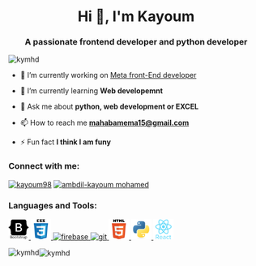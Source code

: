 <h1 align="center">Hi 👋, I'm Kayoum</h1>
<h3 align="center">A passionate frontend developer and python developer</h3>

<p align="left"> <img src="https://komarev.com/ghpvc/?username=kymhd&label=Profile%20views&color=0e75b6&style=flat" alt="kymhd" /> </p>

- 🔭 I’m currently working on [Meta front-End developer](https://github.com/Kymhd/Meta_Front-End_Developer_Certificat_Professionnel.git)

- 🌱 I’m currently learning **Web developemnt**

- 💬 Ask me about **python, web development or EXCEL**

- 📫 How to reach me **mahabamema15@gmail.com**

- ⚡ Fun fact **I think I am funy**

<h3 align="left">Connect with me:</h3>
<p align="left">
<a href="https://twitter.com/kayoum98" target="blank"><img align="center" src="https://raw.githubusercontent.com/rahuldkjain/github-profile-readme-generator/master/src/images/icons/Social/twitter.svg" alt="kayoum98" height="30" width="40" /></a>
<a href="https://linkedin.com/in/ambdil-kayoum mohamed" target="blank"><img align="center" src="https://raw.githubusercontent.com/rahuldkjain/github-profile-readme-generator/master/src/images/icons/Social/linked-in-alt.svg" alt="ambdil-kayoum mohamed" height="30" width="40" /></a>
</p>

<h3 align="left">Languages and Tools:</h3>
<p align="left"> <a href="https://getbootstrap.com" target="_blank" rel="noreferrer"> <img src="https://raw.githubusercontent.com/devicons/devicon/master/icons/bootstrap/bootstrap-plain-wordmark.svg" alt="bootstrap" width="40" height="40"/> </a> <a href="https://www.w3schools.com/css/" target="_blank" rel="noreferrer"> <img src="https://raw.githubusercontent.com/devicons/devicon/master/icons/css3/css3-original-wordmark.svg" alt="css3" width="40" height="40"/> </a> <a href="https://firebase.google.com/" target="_blank" rel="noreferrer"> <img src="https://www.vectorlogo.zone/logos/firebase/firebase-icon.svg" alt="firebase" width="40" height="40"/> </a> <a href="https://git-scm.com/" target="_blank" rel="noreferrer"> <img src="https://www.vectorlogo.zone/logos/git-scm/git-scm-icon.svg" alt="git" width="40" height="40"/> </a> <a href="https://www.w3.org/html/" target="_blank" rel="noreferrer"> <img src="https://raw.githubusercontent.com/devicons/devicon/master/icons/html5/html5-original-wordmark.svg" alt="html5" width="40" height="40"/> </a> <a href="https://www.python.org" target="_blank" rel="noreferrer"> <img src="https://raw.githubusercontent.com/devicons/devicon/master/icons/python/python-original.svg" alt="python" width="40" height="40"/> </a> <a href="https://reactjs.org/" target="_blank" rel="noreferrer"> <img src="https://raw.githubusercontent.com/devicons/devicon/master/icons/react/react-original-wordmark.svg" alt="react" width="40" height="40"/> </a> </p>

<p><img align="left" src="https://github-readme-stats.vercel.app/api/top-langs?username=kymhd&show_icons=true&locale=en&layout=compact" alt="kymhd" /></p>



<p><img align="center" src="https://github-readme-streak-stats.herokuapp.com/?user=kymhd&" alt="kymhd" /></p>

